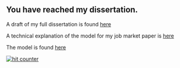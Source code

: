## You have reached my dissertation. 

A draft of my full dissertation is found [here](Presentations/M%20Oldham_Dissertation_Final.pdf)

A technical explanation of the model for my job market paper is [here](papers/Tech_chp3.pdf)

The model is found [here](papers/Flip_V10_dividend.nlogo) 

<!-- Start of CuterCounter Code -->
<a href="http://www.cutercounter.com/" target="_blank"><img src="http://www.cutercounter.com/hit.php?id=gumfdokc&nd=6&style=24" border="0" alt="hit counter"></a>
<!-- End of CuterCounter Code -->

